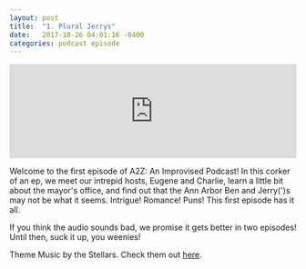 ```yaml
---
layout: post
title:  "1. Plural Jerrys"
date:   2017-10-26 04:01:16 -0400
categories: podcast episode
---
```

<iframe width="100%" height="166" scrolling="no" frameborder="no" src="https://w.soundcloud.com/player/?url=https%3A//api.soundcloud.com/tracks/348650689&amp;color=%23ff5500&amp;auto_play=false&amp;hide_related=false&amp;show_comments=true&amp;show_user=true&amp;show_reposts=false&amp;show_teaser=true"></iframe>


Welcome to the first episode of A2Z: An Improvised Podcast! In this corker of an ep, we meet our intrepid hosts, Eugene and Charlie, learn a little bit about the mayor's office, and find out that the Ann Arbor Ben and Jerry(')s may not be what it seems. Intrigue! Romance! Puns! This first episode has it all.

If you think the audio sounds bad, we promise it gets better in two episodes! Until then, suck it up, you weenies!

Theme Music by the Stellars. Check them out [here][bandcamp].

[bandcamp]: http://the-stellars.bandcamp.com.
